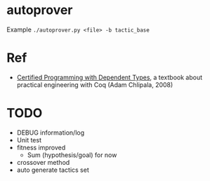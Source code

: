 # autoprover
Example `./autoprover.py <file> -b tactic_base`

# Ref
* [Certified Programming with Dependent Types](http://adam.chlipala.net/cpdt/),
  a textbook about practical engineering with Coq (Adam Chlipala, 2008)

# TODO
* DEBUG information/log
* Unit test
* fitness improved
    * Sum (hypothesis/goal) for now
* crossover method
* auto generate tactics set
